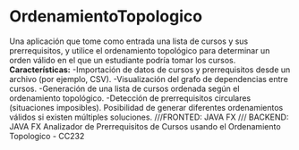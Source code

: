 # OrdenamientoTopologico
Una aplicación que tome como entrada una lista de cursos y sus prerrequisitos, y utilice el ordenamiento topológico para determinar un orden válido en el que un estudiante podría tomar los cursos.
**Características:**
-Importación de datos de cursos y prerrequisitos desde un archivo (por ejemplo, CSV).
-Visualización del grafo de dependencias entre cursos.
-Generación de una lista de cursos ordenada según el ordenamiento topológico.
-Detección de prerrequisitos circulares (situaciones imposibles).
Posibilidad de generar diferentes ordenamientos válidos si existen múltiples soluciones. 
///FRONTED: JAVA FX /// BACKEND: JAVA FX
Analizador de Prerrequisitos de Cursos usando el Ordenamiento Topologico - CC232
